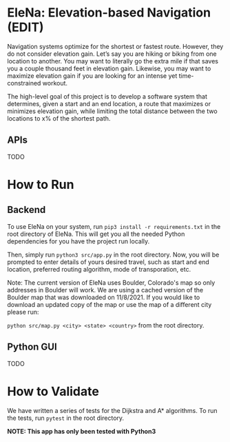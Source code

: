 # EleNa: Elevation-based Navigation (EDIT)
Navigation systems optimize for the shortest or fastest route. However, they do not consider elevation gain. Let’s say you are hiking or biking from one location to another. 
You may want to literally go the extra mile if that saves you a couple thousand feet in elevation gain. Likewise, you may want to maximize elevation gain if you are
looking for an intense yet time-constrained workout.

The high-level goal of this project is to develop a software system that determines, given a start and an
end location, a route that maximizes or minimizes elevation gain, while limiting the total distance between
the two locations to x% of the shortest path.

## APIs

TODO

# How to Run
## Backend
To use EleNa on your system, run `pip3 install -r requirements.txt` in the root directory of EleNa. This will get you all the needed Python dependencies for you have the project run locally. 

Then, simply run `python3 src/app.py` in the root directory. Now, you will be prompted to enter details of yours desired travel, such as start and end location, preferred routing algorithm, mode of transporation, etc. 

Note: The current version of EleNa uses Boulder, Colorado's map so only addresses in Boulder will work. We are using a cached version of the Boulder map that was downloaded on 11/8/2021. If you would like to download an updated copy of the map or use the map of a different city please run:

`python src/map.py <city> <state> <country>`  from the root directory.

## Python GUI

TODO

# How to Validate
We have written a series of tests for the Dijkstra and A* algorithms. To run the tests, run `pytest` in the root directory. 

**NOTE: This app has only been tested with Python3**
